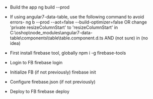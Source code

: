 * Build the app
ng build --prod

* If using angular7-data-table, use the following command to avoid errors-
ng b --prod --aot=false --build-optimizer=false
OR
change 'private resizeColumnStart' to 'resizeColumnStart' in C:\oshop\node_modules\angular7-data-table\components\table\table.component.d.ts
AND
(not sure)
in
(no idea)

* First install firebase tool, globally
npm i -g firebase-tools

* Login to FB
firebase login

* Initialize FB (if not previously)
firebase init

* Configure firebase.json (if not previously)

* Deploy to FB
firebase deploy